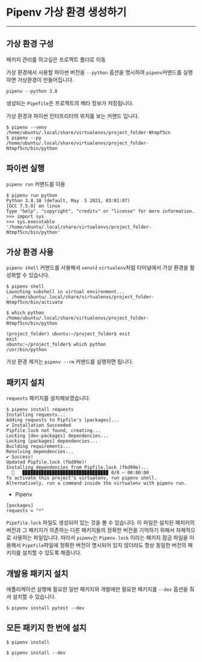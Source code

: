# Pipenv 가상 환경 생성하기

---
## 가상 환경 구성
패키지 관리를 하고싶은 프로젝트 폴더로 이동

가상 환경에서 사용할 파이썬 버전을 `--python` 옵션을 명시하여 
`pipenv`커맨드를 실행하면 가상환경이 만들어집니다.

`pipenv --python 3.8`

생성되는 `Pipefile`은 프로젝트의 메타 정보가 저장됩니다.

가상 환경과 파이썬 인터프리터의 위치를 보는 커맨드 입니다.

```
$ pipenv --venv
/home/ubuntu/.local/share/virtualenvs/project_folder-Ntmpf5cn
$ pipenv --py
/home/ubuntu/.local/share/virtualenvs/project_folder-Ntmpf5cn/bin/python
```

## 파이썬 실행

`pipenv run` 커맨드를 이용

```angular2html
$ pipenv run python
Python 3.8.10 (default, May  5 2021, 03:01:07)
[GCC 7.5.0] on linux
Type "help", "copyright", "credits" or "license" for more information.
>>> import sys
>>> sys.executable
'/home/ubuntu/.local/share/virtualenvs/project_folder-Ntmpf5cn/bin/python'
```

## 가상 환경 사용

`pipenv shell` 커맨드를 사용해서 `venv`나 `virtualenv`처럼 터미널에서 가상 환경을 활성화할 수 있습니다.

```angular2html
$ pipenv shell
Launching subshell in virtual environment...
. /home/ubuntu/.local/share/virtualenvs/project_folder-Ntmpf5cn/bin/activate

$ which python
/home/ubuntu/.local/share/virtualenvs/project_folder-Ntmpf5cn/bin/python
```

```
(project_folder) ubuntu:~/project_folder$ exit
exit
ubuntu:~/project_folder$ which python
/usr/bin/python
```


가상 환경 제거는 `pipenv --rm` 커맨드를 실행하면 됩니다.

## 패키지 설치

`requests` 패키지를 설치해보겠습니다.

```angular2html
$ pipenv install requests
Installing requests...
Adding requests to Pipfile's [packages]...
✔ Installation Succeeded
Pipfile.lock not found, creating...
Locking [dev-packages] dependencies...
Locking [packages] dependencies...
Building requirements...
Resolving dependencies...
✔ Success!
Updated Pipfile.lock (fbd99e)!
Installing dependencies from Pipfile.lock (fbd99e)...
  🐍   ▉▉▉▉▉▉▉▉▉▉▉▉▉▉▉▉▉▉▉▉▉▉▉▉▉▉▉▉▉▉▉▉ 0/0 — 00:00:00
To activate this project's virtualenv, run pipenv shell.
Alternatively, run a command inside the virtualenv with pipenv run.
```

- Pipenv
```angular2html
[packages]
requests = "*"
```

`Pipefile.lock` 파일도 생성되어 있는 것을 볼 수 있습니다. 이 파일은 설치된 패치키의 버전과
그 패키지가 의존하는 다른 패키지들의 정확한 버전을 기억하기 위해서 자체적으로 사용하는 파일입니다.
따라서 `pipenv`는 `Pipenv.lock` 이라는 패키지 잠금 파일을 이용해서 `Pipefile`파일에 정확한
버전이 명시되어 있지 않더라도 항상 동일한 버전의 패키지를 설치할 수 있도록 해줍니다.

## 개발용 패키지 설치

애플리케이션 실행에 필요한 일반 패키지와 개발에만 필요한
패키지를 `--dev` 옵션을 줘서 설치할 수 있습니다.

```angular2html
$ pipenv install pytest --dev
```

## 모든 패키지 한 번에 설치

```angular2html
$ pipenv install

$ pipenv install --dev
```
